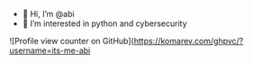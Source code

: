 - 👋 Hi, I’m @abi
- 👀 I’m interested in python and cybersecurity

![Profile view counter on GitHub](https://komarev.com/ghpvc/?username=its-me-abi


<!---
its-me-abi/its-me-abi is a ✨ special ✨ repository because its `README.md` (this file) appears on your GitHub profile.
You can click the Preview link to take a look at your changes.
--->
